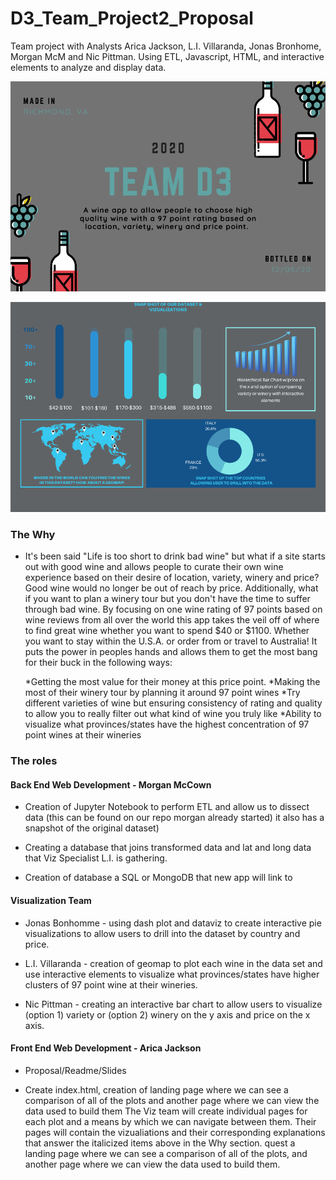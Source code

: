 # D3_Team_Project2_Proposal
Team project with Analysts Arica Jackson, L.I. Villaranda, Jonas Bronhome, Morgan McM and Nic Pittman. Using ETL, Javascript, HTML, and interactive elements to analyze and display data.
<!-- ![Images/landingResize.png](Images/landingResize.png) -->

![1.png](1.png)


![2.png](2.png)


### The Why

* It's been said "Life is too short to drink bad wine" but what if a site starts out with good wine and allows people to curate their own wine experience based on their desire of location, variety, winery and price? Good wine would no longer be out of reach by price. Additionally, what if you want to plan a winery tour but you don't have the time to suffer through bad wine. By focusing on one wine rating of 97 points based on wine reviews from all over the world this app takes the veil off of where to find great wine whether you want to spend $40 or $1100. Whether you want to stay within the U.S.A. or order from or travel to Australia! It puts the power in peoples hands and allows them to get the most bang for their buck in the following ways:

  *Getting the most value for their money at this price point.
  *Making the most of their winery tour by planning it around 97 point wines 
  *Try different varieties of wine but ensuring consistency of rating and quality to allow you to really filter out what kind of wine you truly like
  *Ability to visualize what provinces/states have the highest concentration of 97 point wines at their wineries
  
### The roles
  #### Back End Web Development - Morgan McCown
        
  * Creation of Jupyter Notebook to perform ETL and allow us to dissect data (this can be found on our repo morgan already started) 
    it also has a snapshot of the original dataset)
  
  * Creating a database that joins transformed data and lat and long data that Viz Specialist L.I. is gathering. 
  
  * Creation of database a SQL or MongoDB that new app will link to

  #### Visualization Team 
  
  * Jonas Bonhomme - using dash plot and dataviz to create interactive pie visualizations to allow users to drill into the dataset by country and price.
  
  * L.I. Villaranda - creation of geomap to plot each wine in the data set and use interactive elements to visualize what provinces/states have higher clusters of 97 point wine     at their wineries.
  
  * Nic Pittman - creating an interactive bar chart to allow users to visualize (option 1) variety or (option 2) winery on the y axis and price on the x axis.
   
  #### Front End Web Development - Arica Jackson

  * Proposal/Readme/Slides
  
  * Create index.html, creation of landing page where we can see a comparison of all of the plots and another page where we can view the data used to build them The Viz team   will create individual pages for each plot and a means by which we can navigate between them. Their pages will contain 
    the vizualiations and their corresponding explanations that answer the italicized items above in the Why section. quest a landing page where we can see a comparison of all of the plots, and another page where we can view the data used to build them.

   

  






